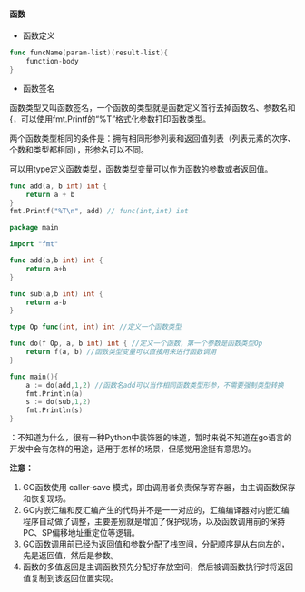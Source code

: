 #### 函数

* 函数定义

```go
func funcName(param-list)(result-list){
	function-body
}
```

* 函数签名

函数类型又叫函数签名，一个函数的类型就是函数定义首行去掉函数名、参数名和{，可以使用fmt.Printf的“%T”格式化参数打印函数类型。

两个函数类型相同的条件是：拥有相同形参列表和返回值列表（列表元素的次序、个数和类型都相同），形参名可以不同。

可以用type定义函数类型，函数类型变量可以作为函数的参数或者返回值。

```go
func add(a, b int) int {
	return a + b
}
fmt.Printf("%T\n", add) // func(int,int) int
```

```go
package main

import "fmt"

func add(a,b int) int {
    return a+b
}

func sub(a,b int) int {
    return a-b
}

type Op func(int, int) int //定义一个函数类型

func do(f Op, a, b int) int { //定义一个函数，第一个参数是函数类型Op
    return f(a, b) //函数类型变量可以直接用来进行函数调用
}

func main(){
    a := do(add,1,2) //函数名add可以当作相同函数类型形参，不需要强制类型转换
    fmt.Println(a)
    s := do(sub,1,2)
    fmt.Println(s)
}

```

：不知道为什么，很有一种Python中装饰器的味道，暂时来说不知道在go语言的开发中会有怎样的用途，适用于怎样的场景，但感觉用途挺有意思的。

**注意：**
1. GO函数使用 caller-save 模式，即由调用者负责保存寄存器，由主调函数保存和恢复现场。
2. GO内嵌汇编和反汇编产生的代码并不是一一对应的，汇编编译器对内嵌汇编程序自动做了调整，主要差别就是增加了保护现场，以及函数调用前的保持PC、SP偏移地址重定位等逻辑。
3. GO函数调用前已经为返回值和参数分配了栈空间，分配顺序是从右向左的，先是返回值，然后是参数。
4. 函数的多值返回是主调函数预先分配好存放空间，然后被调函数执行时将返回值复制到该返回位置实现。







